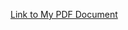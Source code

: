 [Link to My PDF Document](https://raw.githubusercontent.com/Tushar499/while-1-/blob/main/Problems/2022-ICPC%20Asia%20Dhaka%20Preliminary%20C-HONORABLE.pdf)
